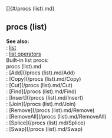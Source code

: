 []{#/procs (list).md}    
## procs (list)    
**See also:**    
:   [list](/list)    
:   [list operators](/list/operators)    
Built-in list procs:    
procs (list).md    
:   [Add](/procs (list).md/Add)    
:   [Copy](/procs (list).md/Copy)    
:   [Cut](/procs (list).md/Cut)    
:   [Find](/procs (list).md/Find)    
:   [Insert](/procs (list).md/Insert)    
:   [Join](/procs (list).md/Join)    
:   [Remove](/procs (list).md/Remove)    
:   [RemoveAll](/procs (list).md/RemoveAll)    
:   [Splice](/procs (list).md/Splice)    
:   [Swap](/procs (list).md/Swap)  